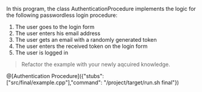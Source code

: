 In this program, the class AuthenticationProcedure implements the logic for the following passwordless login procedure:
1. The user goes to the login form
2. The user enters his email address
3. The user gets an email with a randomly generated token
4. The user enters the received token on the login form
5. The user is logged in

> Refactor the example with your newly aqcuired knowledge.

@[Authentication Procedure]({"stubs": ["src/final/example.cpp"],"command": "/project/target/run.sh final"})
